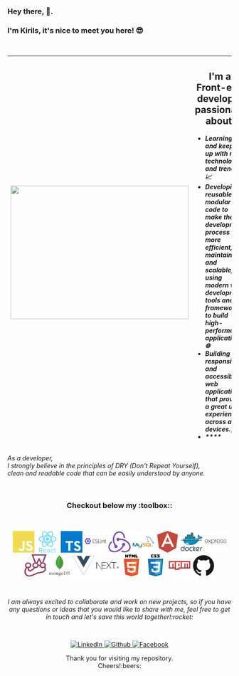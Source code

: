 ### Hey there, 👋. 
### I'm Kirils, it's nice to meet you here! :sunglasses:

<br>

<div align="center">

| <img align="center" src="https://media3.giphy.com/media/qgQUggAC3Pfv687qPC/giphy.gif?cid=ecf05e47ke0hdyi3xzvawir8f9shyiqgjqfm29j8aan7286e&rid=giphy.gif&ct=g" width="400" height="300"> | <div align="center"><h2>I'm a Front-end developer passionate about:</h2><p><ul><li align="start"><i>Learning and keeping up with new technologies and trends.:chart_with_upwards_trend:</i></li><li align="start"><i>Developing reusable and modular code to make the development process more efficient, maintainable and scalable, using modern web development tools and frameworks to build high-performance applications.:globe_with_meridians:</i></li><li align="start"><i>Building responsive and accessible web applications that provide a great user experience across all devices.:iphone:</i></li> <li align="start"><i>**** </i></li></ul></p></div> 
  | :-: | :-: |

</div>

<!-- <hr> -->
                                                                                                                                                 
<p align="start">
  <i>
    As a developer, <br>
    I strongly believe in the principles of DRY (Don't Repeat Yourself), <br>
    clean and readable code that can be easily understood by anyone.
  </i>
</p>

<br>

<h3 align="center">
  Checkout below my :toolbox::
</h3>

<br>
             
<p align="center">
  <img src="https://github.com/devicons/devicon/blob/master/icons/javascript/javascript-plain.svg" alt="Javascript" width="50" height="50">
  <img src="https://github.com/devicons/devicon/blob/master/icons/react/react-original-wordmark.svg" alt="React" width="50" height="50">
  <img src="https://github.com/devicons/devicon/blob/master/icons/typescript/typescript-plain.svg" alt="Typescript" width="50" height="50">
  <img src="https://github.com/devicons/devicon/blob/master/icons/eslint/eslint-original-wordmark.svg" alt="ESLint" width="50" height="50">
  <img src="https://github.com/devicons/devicon/blob/master/icons/redux/redux-original.svg" alt="Redux" width="50" height="50">
  <img src="https://github.com/devicons/devicon/blob/master/icons/mysql/mysql-original-wordmark.svg" alt="MySQL" width="50" height="50">
  <img src="https://github.com/devicons/devicon/blob/master/icons/angularjs/angularjs-plain.svg" alt="Angular" width="50" height="50">
  <img src="https://github.com/devicons/devicon/blob/master/icons/docker/docker-original-wordmark.svg" alt="Docker" width="50" height="50">
  <img src="https://github.com/devicons/devicon/blob/master/icons/express/express-original-wordmark.svg" alt="Express" width="50" height="50"> 
  <img src="https://github.com/devicons/devicon/blob/master/icons/jest/jest-plain.svg" alt="Jest" width="50" height="50">
  <img src="https://github.com/devicons/devicon/blob/master/icons/mongodb/mongodb-original-wordmark.svg" alt="MongoDB" width="50" height="50">
  <img src="https://github.com/devicons/devicon/blob/master/icons/vuejs/vuejs-plain.svg" alt="VueJS" width="50" height="50">
  <img src="https://github.com/devicons/devicon/blob/master/icons/nextjs/nextjs-original-wordmark.svg" alt="NextJS" width="50" height="50">
  <img src="https://github.com/devicons/devicon/blob/master/icons/html5/html5-original-wordmark.svg" alt="HTML 5" width="50" height="50">
  <img src="https://github.com/devicons/devicon/blob/master/icons/css3/css3-original-wordmark.svg" alt="CSS 3" width="50" height="50">
  <img src="https://github.com/devicons/devicon/blob/master/icons/npm/npm-original-wordmark.svg" alt="npm" width="50" height="50">
  <img src="https://github.com/devicons/devicon/blob/master/icons/github/github-original.svg" alt="Github" width="50" height="50">  
</p>
                                                                                                                                                 
<br>

<p align="center">   
  <i>
    I am always excited to collaborate and work on new projects, so if you have any questions or ideas that you would like to share with me, feel free to get in touch and let's save this world together!:rocket:
  </i>
</p>

<br>

<p align="center">   
    <a href="https://www.linkedin.com/in/kirilsreinke/">
    <img src="https://img.shields.io/badge/linkedin-%230077B5.svg?&style=for-the-badge&logo=linkedin&logoColor=white&color=071A2C" alt="LinkedIn"/>
  </a>
  <a href="https://github.com/MrKirilsReinke">
    <img src="https://img.shields.io/badge/github-0?style=for-the-badge&logo=github&logoColor=white&color=071A2C"" alt="Github"/>
  </a>
  <a href="https://www.facebook.com/kirill.komanta219">
    <img src="https://img.shields.io/badge/facebook-%231877F2.svg?&style=for-the-badge&logo=facebook&logoColor=white&color=071A2C" alt="Facebook"/>
  </a>
</p>

<p align="center">
  Thank you for visiting my repository. 
  <br>
  Cheers!:beers:
</p>
                                                                                                                                                 
                                                                                                                                                 
                                                                                                                                                 
<!--
**MrKirilsReinke/MrKirilsReinke** is a ✨ _special_ ✨ repository because its `README.md` (this file) appears on your GitHub profile.

Here are some ideas to get you started:

- 🔭 I’m currently working on 
- 🌱 I’m currently learning ...
- 👯 I’m looking to collaborate on ...
- 🤔 I’m looking for help with ...
- 💬 Ask me about ...
- 📫 How to reach me: ...
- 😄 Pronouns: ...
- ⚡ Fun fact: ...
-->
